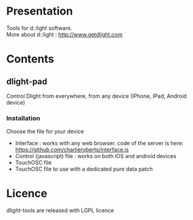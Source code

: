 # Presentation
Tools for d::light software.    
More about d::light : http://www.getdlight.com
# Contents
## dlight-pad
Control Dlight from everywhere, from any device (IPhone, IPad, Android device)
### Installation
Choose the file for your device    
* Interface : works with any web browser. code of the server is here: https://github.com/charlieroberts/interface.js  
* Control (javascript) file : works on both iOS and android devices    
* TouchOSC file    
* TouchOSC file to use with a dedicated pure data patch
# Licence
dlight-tools are released with LGPL licence
